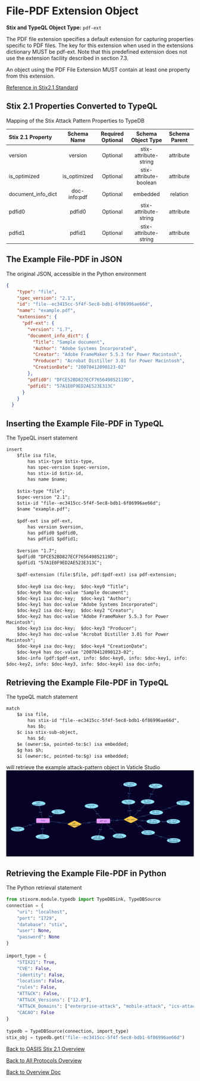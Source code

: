 # File-PDF Extension Object

**Stix and TypeQL Object Type:**  `pdf-ext`

The PDF file extension specifies a default extension for capturing properties specific to PDF files. The key for this extension when used in the extensions dictionary MUST be pdf-ext. Note that this predefined extension does not use the extension facility described in section 7.3.


An object using the PDF File Extension MUST contain at least one property from this extension.

[Reference in Stix2.1 Standard](https://docs.oasis-open.org/cti/stix/v2.1/os/stix-v2.1-os.html#_8xmpb2ghp9km)
## Stix 2.1 Properties Converted to TypeQL
Mapping of the Stix Attack Pattern Properties to TypeDB

|  Stix 2.1 Property    |           Schema Name             | Required  Optional  |      Schema Object Type | Schema Parent  |
|:--------------------|:--------------------------------:|:------------------:|:------------------------:|:-------------:|
| version |version |      Optional       |  stix-attribute-string    |   attribute    |
| is_optimized |is_optimized |      Optional       |  stix-attribute-boolean    |   attribute    |
| document_info_dict |doc-info:pdf |      Optional       |   embedded     |relation |
| pdfid0 |pdfid0 |      Optional       |  stix-attribute-string    |   attribute    |
| pdfid1 |pdfid1 |      Optional       |  stix-attribute-string    |   attribute    |

## The Example File-PDF in JSON
The original JSON, accessible in the Python environment
```json
{
    "type": "file",  
    "spec_version": "2.1",  
    "id": "file--ec3415cc-5f4f-5ec8-bdb1-6f86996ae66d",  
    "name": "example.pdf",  
    "extensions": {  
      "pdf-ext": {  
        "version": "1.7",  
        "document_info_dict": {  
          "Title": "Sample document",  
          "Author": "Adobe Systems Incorporated",  
          "Creator": "Adobe FrameMaker 5.5.3 for Power Macintosh",  
          "Producer": "Acrobat Distiller 3.01 for Power Macintosh",  
          "CreationDate": "20070412090123-02"  
        },  
        "pdfid0": "DFCE52BD827ECF765649852119D",  
        "pdfid1": "57A1E0F9ED2AE523E313C"  
      }  
    }  
  }
```


## Inserting the Example File-PDF in TypeQL
The TypeQL insert statement
```typeql
insert 
    $file isa file,
        has stix-type $stix-type,
        has spec-version $spec-version,
        has stix-id $stix-id,
        has name $name;
    
    $stix-type "file";
    $spec-version "2.1";
    $stix-id "file--ec3415cc-5f4f-5ec8-bdb1-6f86996ae66d";
    $name "example.pdf";
    
    $pdf-ext isa pdf-ext,
        has version $version,
        has pdfid0 $pdfid0,
        has pdfid1 $pdfid1;
    
    $version "1.7";
    $pdfid0 "DFCE52BD827ECF765649852119D";
    $pdfid1 "57A1E0F9ED2AE523E313C";
    
    $pdf-extension (file:$file, pdf:$pdf-ext) isa pdf-extension;
    
    $doc-key0 isa doc-key;  $doc-key0 "Title";
    $doc-key0 has doc-value "Sample document";
    $doc-key1 isa doc-key;  $doc-key1 "Author";
    $doc-key1 has doc-value "Adobe Systems Incorporated";
    $doc-key2 isa doc-key;  $doc-key2 "Creator";
    $doc-key2 has doc-value "Adobe FrameMaker 5.5.3 for Power Macintosh";
    $doc-key3 isa doc-key;  $doc-key3 "Producer";
    $doc-key3 has doc-value "Acrobat Distiller 3.01 for Power Macintosh";
    $doc-key4 isa doc-key;  $doc-key4 "CreationDate";
    $doc-key4 has doc-value "20070412090123-02";
    $doc-info (pdf:$pdf-ext, info: $doc-key0, info: $doc-key1, info: $doc-key2, info: $doc-key3, info: $doc-key4) isa doc-info;
```

## Retrieving the Example File-PDF in TypeQL
The typeQL match statement

```typeql
match
    $a isa file,
        has stix-id "file--ec3415cc-5f4f-5ec8-bdb1-6f86996ae66d",
        has $b;
    $c isa stix-sub-object,
        has $d;
    $e (owner:$a, pointed-to:$c) isa embedded;
    $g has $h;
    $i (owner:$c, pointed-to:$g) isa embedded;
```


will retrieve the example attack-pattern object in Vaticle Studio
![File-PDF Example](./img/file-pdf.png)

## Retrieving the Example File-PDF  in Python
The Python retrieval statement

```python
from stixorm.module.typedb import TypeDBSink, TypeDBSource
connection = {
    "uri": "localhost",
    "port": "1729",
    "database": "stix",
    "user": None,
    "password": None
}

import_type = {
    "STIX21": True,
    "CVE": False,
    "identity": False,
    "location": False,
    "rules": False,
    "ATT&CK": False,
    "ATT&CK_Versions": ["12.0"],
    "ATT&CK_Domains": ["enterprise-attack", "mobile-attack", "ics-attack"],
    "CACAO": False
}

typedb = TypeDBSource(connection, import_type)
stix_obj = typedb.get("file--ec3415cc-5f4f-5ec8-bdb1-6f86996ae66d")
```

 

[Back to OASIS Stix 2.1 Overview](../overview.md)
 

[Back to All Protocols Overview](../../overview.md)
 

[Back to Overview Doc](../../../overview.md)
